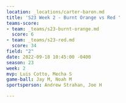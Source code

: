 ```yaml
---
location: _locations/carter-baron.md
title: 'S23 Week 2 - Burnt Orange vs Red '
teams-score:
- team: _teams/s23-burnt-orange.md
  score: 6
- team: _teams/s23-red.md
  score: 34
field: "2"
date: 2022-09-18 10:45:00 -0400
season: 23
week: 2
mvp: Luis Cotto, Mecha S
game-ball: Jay M, Noah M
sportsperson: Andrew Strahan, Joe H

---
```

